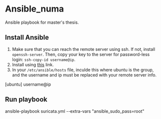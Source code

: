 # Ansible_numa
Ansible playbook for master's thesis.

## Install Ansible
1. Make sure that you can reach the remote server using ssh. If not, install `openssh-server`. Then, copy your key to the server for password-less login: `ssh-copy-id username@ip`.
2. Install using [this](https://docs.ansible.com/ansible/latest/installation_guide/index.html) link.
3. In your `/etc/ansible/hosts` file, inculde this where ubuntu is the group, and the username and ip must be replaced with your remote server info.

  [ubuntu]
  username@ip

## Run playbook
ansible-playbook suricata.yml --extra-vars "ansible_sudo_pass=root"
